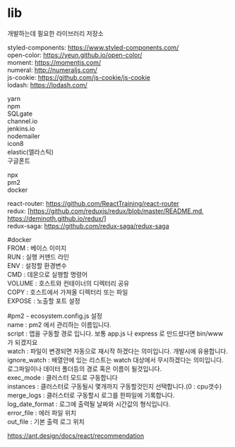 # lib

개발하는데 필요한 라이브러리 저장소


styled-components: https://www.styled-components.com/  
open-color: https://yeun.github.io/open-color/  
moment: https://momentjs.com/  
numeral: http://numeraljs.com/  
js-cookie: https://github.com/js-cookie/js-cookie  
lodash: https://lodash.com/  

yarn  
npm  
SQLgate  
channel.io  
jenkins.io  
nodemailer  
icon8  
elastic(엘라스틱)  
구글폰트  

npx  
pm2  
docker  

react-router: https://github.com/ReactTraining/react-router  
redux: [https://github.com/reduxjs/redux/blob/master/README.md, https://deminoth.github.io/redux/]  
redux-saga: https://github.com/redux-saga/redux-saga  


#docker  
FROM : 베이스 이미지  
RUN : 실행 커맨드 라인  
ENV : 설정할 환경변수  
CMD : 데몬으로 실행할 명령어  
VOLUME : 호스트와 컨테이너의 디렉터리 공유  
COPY : 호스트에서 가져올 디렉터리 또는 파일  
EXPOSE : 노출할 포트 설정  

#pm2 - ecosystem.config.js 설정  
name : pm2 에서 관리하는 이름입니다.  
script : 앱을 구동할 경로 입니다. 보통 app.js 나 express 로 만드셨다면 bin/www 가 되겠지요  
watch : 파일이 변경되면 자동으로 재시작 하겠다는 의미입니다. 개발시에 유용합니다.  
ignore_watch : 배열안에 있는 리스트는 watch 대상에서 무시하겠다는 의미입니다. 로그파일이나 데이터 폴더등의 경로 혹은 이름이 될것입니다.  
exec_mode : 클러스터 모드로 구동합니다  
instances : 클러스터로 구동될시 몇개까지 구동할것인지 선택합니다.(0 : cpu갯수)  
merge_logs : 클러스터로 구동할시 로그를 한파일에 기록합니다.  
log_date_format : 로그에 출력될 날짜와 시간값의 형식입니다.  
error_file : 에러 파일 위치  
out_file : 기본 출력 로그 위치  


https://ant.design/docs/react/recommendation
